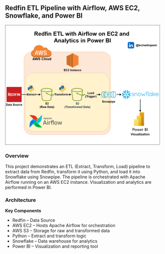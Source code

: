 ## Redfin ETL Pipeline with Airflow, AWS EC2, Snowflake, and Power BI

![redfin-etl-with-airflow-on-ec2](./images/redfin-etl-with-airflow-on-ec2.png)

### **Overview**
This project demonstrates an ETL (Extract, Transform, Load) pipeline to extract data from Redfin, transform it using Python, and load it into Snowflake using Snowpipe. The pipeline is orchestrated with Apache Airflow running on an AWS EC2 instance. Visualization and analytics are performed in Power BI.

### **Architecture**

**Key Components**
- Redfin – Data Source
- AWS EC2 – Hosts Apache Airflow for orchestration
- AWS S3 – Storage for raw and transformed data
- Python – Extract and transform logic
- Snowflake – Data warehouse for analytics
- Power BI – Visualization and reporting tool
